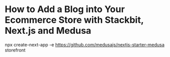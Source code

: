 # How to Add a Blog into Your Ecommerce Store with Stackbit, Next.js and Medusa


npx create-next-app -e https://github.com/medusajs/nextjs-starter-medusa storefront
